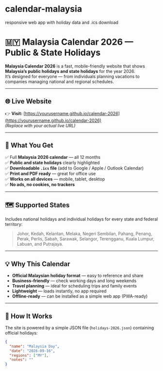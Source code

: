 # calendar-malaysia
responsive web app with holiday data and .ics download

# 🇲🇾 Malaysia Calendar 2026 — Public & State Holidays

**Malaysia Calendar 2026** is a fast, mobile-friendly website that shows **Malaysia’s public holidays and state holidays** for the year 2026.  
It’s designed for everyone — from individuals planning vacations to companies managing national and regional schedules.

---

## 🌐 Live Website
👉 **Visit:** [https://yourusername.github.io/calendar-2026](https://yourusername.github.io/calendar-2026)  
*(Replace with your actual live URL)*

---

## 📅 What You Get

✅ Full **Malaysia 2026 calendar** — all 12 months  
✅ **Public and state holidays** clearly highlighted  
✅ **Downloadable `.ics` file** (add to Google / Apple / Outlook Calendar)  
✅ **Print and PDF ready** — great for office use  
✅ **Works on all devices** — mobile, tablet, desktop  
✅ **No ads, no cookies, no trackers**

---

## 🗺️ Supported States

Includes national holidays and individual holidays for every state and federal territory:
> Johor, Kedah, Kelantan, Melaka, Negeri Sembilan, Pahang, Penang, Perak, Perlis, Sabah, Sarawak, Selangor, Terengganu, Kuala Lumpur, Labuan, and Putrajaya.

---

## 💡 Why This Calendar

- **Official Malaysian holiday format** — easy to reference and share  
- **Business-friendly** — check working days and long weekends  
- **Travel planning** — ideal for scheduling trips and family events  
- **Lightweight** — loads instantly, no app required  
- **Offline-ready** — can be installed as a simple web app (PWA-ready)

---

## 🧠 How It Works

The site is powered by a simple JSON file (`holidays-2026.json`) containing official holidays:

```json
{
  "name": "Malaysia Day",
  "date": "2026-09-16",
  "regions": ["MY"],
  "notes": ""
}
